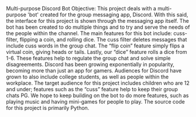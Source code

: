 Multi-purpose Discord Bot
Objective: This project deals with a multi-purpose 'bot' created for the group messaging app, Discord. With this said, the interface for this project is shown through the messaging app itself. The bot has been created to do multiple things and to try and serve the needs of the people within the channel. The main features for this bot include: cuss-filter, flipping a coin, and rolling dice. The cuss filter deletes messages that include cuss words in the group chat. The “flip coin” feature simply flips a virtual coin, giving heads or tails. Lastly, our “dice” feature rolls a dice from 1-6. These features help to regulate the group chat and solve simple disagreements. 
Discord has been growing exponentially in popularity, becoming more than just an app for gamers. Audiences for Discord have grown to also include college students, as well as people within the workplace. The target audience for this project includes children who are 12 and under; features such as the “cuss” feature help to keep their group chats PG. We hope to keep building on the bot to do more features, such as playing music and having mini-games for people to play. The source code for this project is primarily Python.

